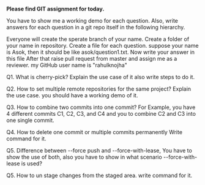**Please find GIT assignment for today.**

You have to show me a working demo for each question. Also, write answers for each question in a git repo itself in the following hierarchy.

Everyone will create the sperate branch of your name.
Create a folder of your name in repository.
Create a file for each question. suppose your name is Asok, then it should be like asok/question1.txt.
Now write your answer in this file 
After that raise pull request from master and assign me as a reviewer. my GitHub user name is  "rahulknojha"


Q1. What is cherry-pick? Explain the use case of it also write steps to do it.

Q2. How to set multiple remote repositories for the same project? Explain the use case. you should have a working demo of it.

Q3. How to combine two commits into one commit? For Example, you have 4 different commits C1, C2, C3, and  C4 and you to combine C2 and C3 into one single commit. 

Q4. How to delete one commit or multiple commits permanently Write command for it. 

Q5. Difference between --force push and --force-with-lease, You have to show the use of both, also you have to show in what scenario --force-with-lease is used?

Q5. How to un stage changes from the staged area. write command for it.
